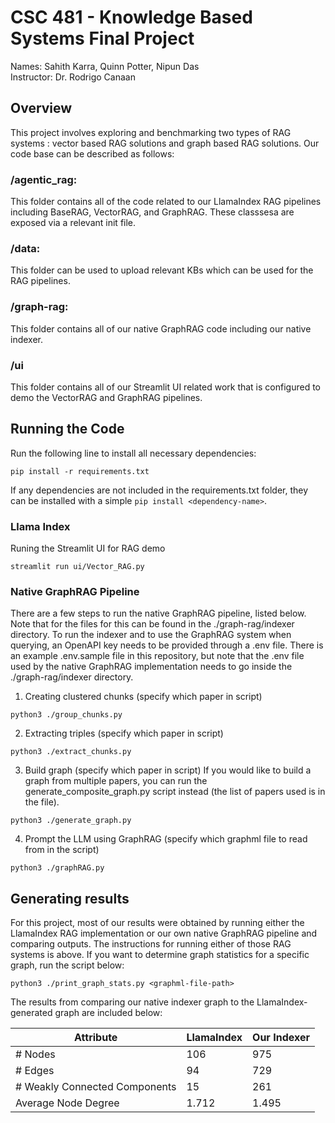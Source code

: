 # CSC 481 - Knowledge Based Systems Final Project
Names: Sahith Karra, Quinn Potter, Nipun Das <br>
Instructor: Dr. Rodrigo Canaan

## Overview
This project involves exploring and benchmarking two types of RAG systems : vector based RAG solutions and graph based RAG solutions. Our code base can be described as follows:

### /agentic_rag: 
This folder contains all of the code related to our LlamaIndex RAG pipelines including BaseRAG, VectorRAG, and GraphRAG. These classsesa are exposed via a relevant init file.

### /data: 
This folder can be used to upload relevant KBs which can be used for the RAG pipelines. 

### /graph-rag: 
This folder contains all of our native GraphRAG code including our native indexer. 

### /ui
This folder contains all of our Streamlit UI related work that is configured to demo the VectorRAG and GraphRAG pipelines. 

## Running the Code

Run the following line to install all necessary dependencies:
```
pip install -r requirements.txt
```

If any dependencies are not included in the requirements.txt folder, they can be installed with a simple `pip install <dependency-name>`.

### Llama Index
Runing the Streamlit UI for RAG demo
```
streamlit run ui/Vector_RAG.py
```

### Native GraphRAG Pipeline
There are a few steps to run the native GraphRAG pipeline, listed below.
Note that for the files for this can be found in the ./graph-rag/indexer directory.
To run the indexer and to use the GraphRAG system when querying, an OpenAPI key needs to be
provided through a .env file. There is an example .env.sample file in this repository, but note
that the .env file used by the native GraphRAG implementation needs to go inside the
./graph-rag/indexer directory.

1. Creating clustered chunks (specify which paper in script)
```
python3 ./group_chunks.py
```

2. Extracting triples (specify which paper in script)
```
python3 ./extract_chunks.py
```

3. Build graph (specify which paper in script)
If you would like to build a graph from multiple papers, you can run the
generate_composite_graph.py script instead (the list of papers used is in the file).
```
python3 ./generate_graph.py
```

4. Prompt the LLM using GraphRAG
(specify which graphml file to read from in the script)
```
python3 ./graphRAG.py
```

## Generating results
For this project, most of our results were obtained by running either the LlamaIndex RAG
implementation or our own native GraphRAG pipeline and comparing outputs. The instructions for
running either of those RAG systems is above. If you want to determine graph statistics for a
specific graph, run the script below:

```
python3 ./print_graph_stats.py <graphml-file-path>
```

The results from comparing our native indexer graph to the LlamaIndex-generated graph are included
below:

| Attribute                       | LlamaIndex | Our Indexer |
|---------------------------------|------------|-------------|
| # Nodes                         | 106        | 975         |
| # Edges                         | 94         | 729         |
| # Weakly Connected Components   | 15         | 261         |
| Average Node Degree             | 1.712      | 1.495       |
